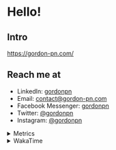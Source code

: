 # Hello!

## Intro

<https://gordon-pn.com/>

## Reach me at

- LinkedIn: [gordonpn](https://www.linkedin.com/in/gordonpn/)
- Email: [contact@gordon-pn.com](mailto:contact@gordon-pn.com)
- Facebook Messenger: [gordonpn](https://www.messenger.com/t/Gordonpn)
- Twitter: [@gordonpn](https://twitter.com/Gordonpn)
- Instagram: [@gordonpn](https://www.instagram.com/gordonpn/)

<details>
  <summary>Metrics</summary>

  <img align="center" src="https://github.com/gordonpn/gordonpn/blob/master/github-metrics.svg" alt="GitHub Metrics">

</details>

<details>
  <summary>WakaTime</summary>

  <!--START_SECTION:waka-->
📊 **This Week I Spent My Time On** 

```text
💬 Programming Languages: 
Other                    3 hrs 19 mins       ███████████░░░░░░░░░░░░░░   45.83 % 
TypeScript               1 hr 28 mins        █████░░░░░░░░░░░░░░░░░░░░   20.32 % 
Java                     1 hr 9 mins         ████░░░░░░░░░░░░░░░░░░░░░   16.00 % 
Brazil Dependency Config 1 hr 1 min          ████░░░░░░░░░░░░░░░░░░░░░   14.25 % 
XML                      5 mins              ░░░░░░░░░░░░░░░░░░░░░░░░░   01.36 % 

🔥 Editors: 
IntelliJ IDEA            3 hrs 53 mins       █████████████░░░░░░░░░░░░   53.60 % 
Chrome                   1 hr 48 mins        ██████░░░░░░░░░░░░░░░░░░░   25.02 % 
Slack                    32 mins             ██░░░░░░░░░░░░░░░░░░░░░░░   07.37 % 
Messages                 29 mins             ██░░░░░░░░░░░░░░░░░░░░░░░   06.89 % 
iTerm2                   24 mins             █░░░░░░░░░░░░░░░░░░░░░░░░   05.73 % 
```


 Last Updated on 06/08/2025 10:31:03 UTC
<!--END_SECTION:waka-->
</details>
